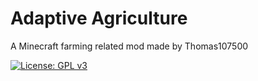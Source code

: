 # Adaptive Agriculture
 
A Minecraft farming related mod made by Thomas107500

[![License: GPL v3](https://img.shields.io/badge/License-GPLv3-blue.svg)](https://www.gnu.org/licenses/gpl-3.0)
